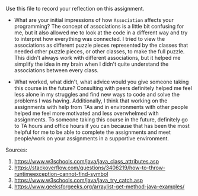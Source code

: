 Use this file to record your reflection on this assignment.

- What are your initial impressions of how `Association` affects your programming?
The concept of associations is a little bit confusing for me, but it also allowed me to look at the code in a different way and try to interpret how everything was connected. I tried to view the associations as different puzzle pieces represented by the classes that needed other puzzle pieces, or other classes, to make the full puzzle. This didn't always work with different associations, but it helped me simplify the idea in my brain when I didn't quite understand the associations between every class. 

- What worked, what didn't, what advice would you give someone taking this course in the future?
Consulting with peers definitely helped me feel less alone in my struggles and find new ways to code and solve the problems I was having. Additionally, I think that working on the assignments with help from TAs and in environments with other people helped me feel more motivated and less overwhelmed with assignments. To someone taking this course in the future, definitely go to TA hours and office hours if you can because that has been the most helpful for me to be able to complete the assignments and meet people/work on your assignments in a supportive environment.

Sources:
1. https://www.w3schools.com/java/java_class_attributes.asp
2. https://stackoverflow.com/questions/3406219/how-to-throw-runtimeexception-cannot-find-symbol 
3. https://www.w3schools.com/java/java_try_catch.asp 
4. https://www.geeksforgeeks.org/arraylist-get-method-java-examples/ 